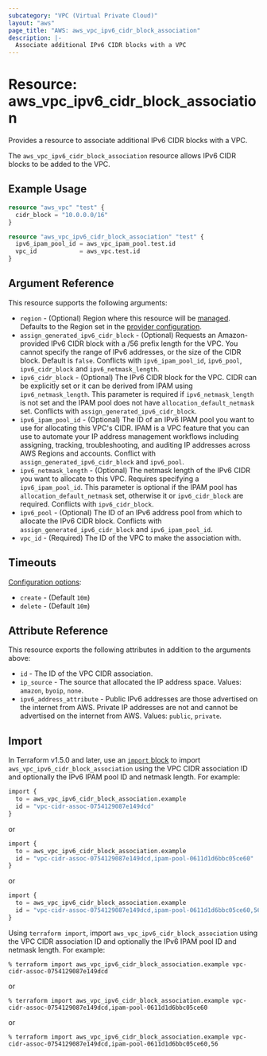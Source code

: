 ```yaml
---
subcategory: "VPC (Virtual Private Cloud)"
layout: "aws"
page_title: "AWS: aws_vpc_ipv6_cidr_block_association"
description: |-
  Associate additional IPv6 CIDR blocks with a VPC
---
```


# Resource: aws_vpc_ipv6_cidr_block_association

Provides a resource to associate additional IPv6 CIDR blocks with a VPC.

The `aws_vpc_ipv6_cidr_block_association` resource allows IPv6 CIDR blocks to be added to the VPC.

## Example Usage

```terraform
resource "aws_vpc" "test" {
  cidr_block = "10.0.0.0/16"
}

resource "aws_vpc_ipv6_cidr_block_association" "test" {
  ipv6_ipam_pool_id = aws_vpc_ipam_pool.test.id
  vpc_id            = aws_vpc.test.id
}
```

## Argument Reference

This resource supports the following arguments:

* `region` - (Optional) Region where this resource will be [managed](https://docs.aws.amazon.com/general/latest/gr/rande.html#regional-endpoints). Defaults to the Region set in the [provider configuration](https://registry.terraform.io/providers/hashicorp/aws/latest/docs#aws-configuration-reference).
* `assign_generated_ipv6_cidr_block` - (Optional) Requests an Amazon-provided IPv6 CIDR block with a /56 prefix length for the VPC. You cannot specify the range of IPv6 addresses, or the size of the CIDR block. Default is `false`. Conflicts with `ipv6_ipam_pool_id`, `ipv6_pool`, `ipv6_cidr_block` and `ipv6_netmask_length`.
* `ipv6_cidr_block` - (Optional) The IPv6 CIDR block for the VPC. CIDR can be explicitly set or it can be derived from IPAM using `ipv6_netmask_length`. This parameter is required if `ipv6_netmask_length` is not set and the IPAM pool does not have `allocation_default_netmask` set. Conflicts with `assign_generated_ipv6_cidr_block`.
* `ipv6_ipam_pool_id` - (Optional) The ID of an IPv6 IPAM pool you want to use for allocating this VPC's CIDR. IPAM is a VPC feature that you can use to automate your IP address management workflows including assigning, tracking, troubleshooting, and auditing IP addresses across AWS Regions and accounts. Conflict with `assign_generated_ipv6_cidr_block` and `ipv6_pool`.
* `ipv6_netmask_length` - (Optional) The netmask length of the IPv6 CIDR you want to allocate to this VPC. Requires specifying a `ipv6_ipam_pool_id`. This parameter is optional if the IPAM pool has `allocation_default_netmask` set, otherwise it or `ipv6_cidr_block` are required. Conflicts with `ipv6_cidr_block`.
* `ipv6_pool` - (Optional) The  ID of an IPv6 address pool from which to allocate the IPv6 CIDR block. Conflicts with `assign_generated_ipv6_cidr_block` and `ipv6_ipam_pool_id`.
* `vpc_id` - (Required) The ID of the VPC to make the association with.

## Timeouts

[Configuration options](https://developer.hashicorp.com/terraform/language/resources/syntax#operation-timeouts):

- `create` - (Default `10m`)
- `delete` - (Default `10m`)

## Attribute Reference

This resource exports the following attributes in addition to the arguments above:

* `id` - The ID of the VPC CIDR association.
* `ip_source` - The source that allocated the IP address space. Values: `amazon`, `byoip`, `none`.
* `ipv6_address_attribute` - Public IPv6 addresses are those advertised on the internet from AWS. Private IP addresses are not and cannot be advertised on the internet from AWS. Values: `public`, `private`.

## Import

In Terraform v1.5.0 and later, use an [`import` block](https://developer.hashicorp.com/terraform/language/import) to import `aws_vpc_ipv6_cidr_block_association` using the VPC CIDR association ID and optionally the IPv6 IPAM pool ID and netmask length. For example:

```terraform
import {
  to = aws_vpc_ipv6_cidr_block_association.example
  id = "vpc-cidr-assoc-0754129087e149dcd"
}
```

or

```terraform
import {
  to = aws_vpc_ipv6_cidr_block_association.example
  id = "vpc-cidr-assoc-0754129087e149dcd,ipam-pool-0611d1d6bbc05ce60"
}
```

or

```terraform
import {
  to = aws_vpc_ipv6_cidr_block_association.example
  id = "vpc-cidr-assoc-0754129087e149dcd,ipam-pool-0611d1d6bbc05ce60,56"
}
```

Using `terraform import`, import `aws_vpc_ipv6_cidr_block_association` using the VPC CIDR association ID and optionally the IPv6 IPAM pool ID and netmask length. For example:

```console
% terraform import aws_vpc_ipv6_cidr_block_association.example vpc-cidr-assoc-0754129087e149dcd
```

or

```console
% terraform import aws_vpc_ipv6_cidr_block_association.example vpc-cidr-assoc-0754129087e149dcd,ipam-pool-0611d1d6bbc05ce60
```

or

```console
% terraform import aws_vpc_ipv6_cidr_block_association.example vpc-cidr-assoc-0754129087e149dcd,ipam-pool-0611d1d6bbc05ce60,56
```
